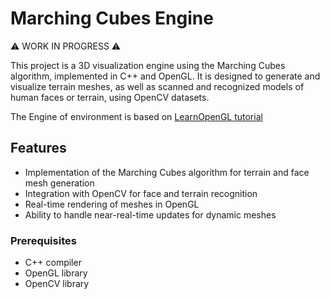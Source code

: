 # Marching Cubes Engine

⚠ WORK IN PROGRESS ⚠

This project is a 3D visualization engine using the Marching Cubes algorithm, implemented in C++ and OpenGL. It is designed to generate and visualize terrain meshes, as well as scanned and recognized models of human faces or terrain, using OpenCV datasets.

The Engine of environment is based on [LearnOpenGL tutorial](learnopengl.com)

## Features

- Implementation of the Marching Cubes algorithm for terrain and face mesh generation
- Integration with OpenCV for face and terrain recognition
- Real-time rendering of meshes in OpenGL
- Ability to handle near-real-time updates for dynamic meshes

### Prerequisites

- C++ compiler
- OpenGL library
- OpenCV library
